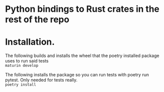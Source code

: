 # Python bindings to Rust crates in the rest of the repo

# Installation.

The following builds and installs the wheel that the poetry installed package uses to run said tests  
```maturin develop```  

The following installs the package so you can run tests with poetry run pytest. Only needed for tests really.  
```poetry install```   


